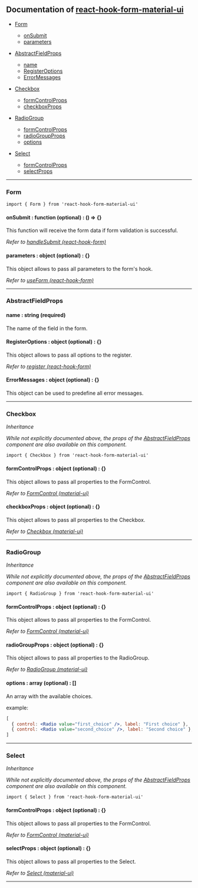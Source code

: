## Documentation of [react-hook-form-material-ui](https://github.com/BigChicChicken/react-hook-form-material-ui)

- [Form](#form)
  - [onSubmit](#form_onSubmit)
  - [parameters](#form_parameters)


- [AbstractFieldProps](#abstractFieldProps)
  - [name](#abstractFieldProps_name)
  - [RegisterOptions](#abstractFieldProps_registerOptions)
  - [ErrorMessages](#abstractFieldProps_errorMessages)
- [Checkbox](#checkbox)
  - [formControlProps](#checkbox_formControlProps)
  - [checkboxProps](#checkbox_checkboxProps)
- [RadioGroup](#radioGroup)
  - [formControlProps](#radioGroup_formControlProps)
  - [radioGroupProps](#radioGroup_radioGroupProps)
  - [options](#radioGroup_options)
- [Select](#select)
  - [formControlProps](#select_formControlProps)
  - [selectProps](#select_selectProps)
---

### <a id="form">Form</a>

`import { Form } from 'react-hook-form-material-ui'`

#### <a id="form_onSubmit">onSubmit</a> : function (optional) : () => {}

This function will receive the form data if form validation is successful.

*Refer to [handleSubmit (react-hook-form)](https://react-hook-form.com/api/useform/handlesubmit)*

#### <a id="form_parameters">parameters</a> : object (optional) : {}

This object allows to pass all parameters to the form's hook.

*Refer to [useForm (react-hook-form)](https://react-hook-form.com/api/useform)*

---

### <a id="abstractFieldProps">AbstractFieldProps</a>

#### <a id="abstractFieldProps_name">name</a> : string (required)

The name of the field in the form.

#### <a id="abstractFieldProps_registerOptions">RegisterOptions</a> : object (optional) : {}

This object allows to pass all options to the register.

*Refer to [register (react-hook-form)](https://react-hook-form.com/api/useform/register)*

#### <a id="errorMessages">ErrorMessages</a> : object (optional) : {}

This object can be used to predefine all error messages.

---

### <a id="checkbox">Checkbox</a>

*Inheritance*

*While not explicitly documented above, the props of the [AbstractFieldProps](#abstractFieldProps) component are also available on this component.*

`import { Checkbox } from 'react-hook-form-material-ui'`

#### <a id="checkbox_formControlProps">formControlProps</a> : object (optional) : {}

This object allows to pass all properties to the FormControl.

*Refer to [FormControl (material-ui)](https://mui.com/api/form-control)*

#### <a id="checkbox_checkboxProps">checkboxProps</a> : object (optional) : {}

This object allows to pass all properties to the Checkbox.

*Refer to [Checkbox (material-ui)](https://mui.com/api/checkbox)*

---

### <a id="radioGroup">RadioGroup</a>

*Inheritance*

*While not explicitly documented above, the props of the [AbstractFieldProps](#abstractFieldProps) component are also available on this component.*

`import { RadioGroup } from 'react-hook-form-material-ui'`

#### <a id="radioGroup_formControlProps">formControlProps</a> : object (optional) : {}

This object allows to pass all properties to the FormControl.

*Refer to [FormControl (material-ui)](https://mui.com/api/form-control)*

#### <a id="radioGroup_radioGroupProps">radioGroupProps</a> : object (optional) : {}

This object allows to pass all properties to the RadioGroup.

*Refer to [RadioGroup (material-ui)](https://mui.com/api/radio-group)*

#### <a id="radioGroup_options">options</a> : array (optional) : []

An array with the available choices.

example:
``` jsx
[
  { control: <Radio value="first_choice" />, label: "First choice" },
  { control: <Radio value="second_choice" />, label: "Second choice" },
]
```
---

### <a id="select">Select</a>

*Inheritance*

*While not explicitly documented above, the props of the [AbstractFieldProps](#abstractFieldProps) component are also available on this component.*

`import { Select } from 'react-hook-form-material-ui'`

#### <a id="select_formControlProps">formControlProps</a> : object (optional) : {}

This object allows to pass all properties to the FormControl.

*Refer to [FormControl (material-ui)](https://mui.com/api/form-control)*

#### <a id="select_selectProps">selectProps</a> : object (optional) : {}

This object allows to pass all properties to the Select.

*Refer to [Select (material-ui)](https://mui.com/api/select)*

---
